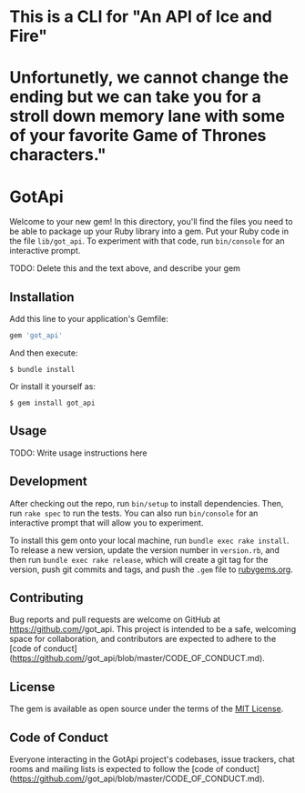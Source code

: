 # This is a CLI for "An API of Ice and Fire"

# Unfortunetly, we cannot change the ending but we can take you for a stroll down memory lane with some of your favorite Game of Thrones characters."

# GotApi

Welcome to your new gem! In this directory, you'll find the files you need to be able to package up your Ruby library into a gem. Put your Ruby code in the file `lib/got_api`. To experiment with that code, run `bin/console` for an interactive prompt.

TODO: Delete this and the text above, and describe your gem

## Installation

Add this line to your application's Gemfile:

```ruby
gem 'got_api'
```

And then execute:

    $ bundle install

Or install it yourself as:

    $ gem install got_api

## Usage

TODO: Write usage instructions here

## Development

After checking out the repo, run `bin/setup` to install dependencies. Then, run `rake spec` to run the tests. You can also run `bin/console` for an interactive prompt that will allow you to experiment.

To install this gem onto your local machine, run `bundle exec rake install`. To release a new version, update the version number in `version.rb`, and then run `bundle exec rake release`, which will create a git tag for the version, push git commits and tags, and push the `.gem` file to [rubygems.org](https://rubygems.org).

## Contributing

Bug reports and pull requests are welcome on GitHub at https://github.com/<github username>/got_api. This project is intended to be a safe, welcoming space for collaboration, and contributors are expected to adhere to the [code of conduct](https://github.com/<github username>/got_api/blob/master/CODE_OF_CONDUCT.md).

## License

The gem is available as open source under the terms of the [MIT License](https://opensource.org/licenses/MIT).

## Code of Conduct

Everyone interacting in the GotApi project's codebases, issue trackers, chat rooms and mailing lists is expected to follow the [code of conduct](https://github.com/<github username>/got_api/blob/master/CODE_OF_CONDUCT.md).
